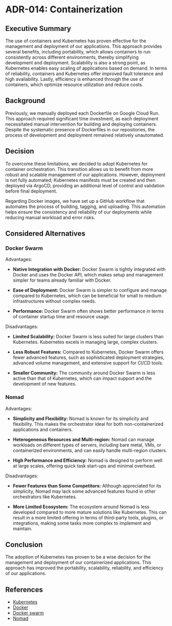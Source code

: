 # ADR-014: Containerization

## Executive Summary

The use of containers and Kubernetes has proven effective for the management
and deployment of our applications. This approach provides several benefits,
including portability, which allows containers to run consistently across
different environments, thereby simplifying development and deployment.
Scalability is also a strong point, as Kubernetes enables easy scaling of
applications based on demand. In terms of reliability, containers and
Kubernetes offer improved fault tolerance and high availability. Lastly,
efficiency is enhanced through the use of containers, which optimize
resource utilization and reduce costs.

## Background

Previously, we manually deployed each Dockerfile on Google Cloud Run. This
approach required significant time investment, as each deployment necessitated
manual intervention for building and deploying containers. Despite the
systematic presence of Dockerfiles in our repositories, the process of
development and deployment remained relatively unautomated.

## Decision

To overcome these limitations, we decided to adopt Kubernetes for container
orchestration. This transition allows us to benefit from more robust and
scalable management of our applications. However, deployment is not fully
automated; Kubernetes manifests must be created and then deployed via ArgoCD,
providing an additional level of control and validation before final deployment.

Regarding Docker images, we have set up a GitHub workflow that automates the
process of building, tagging, and uploading. This automation helps ensure the
consistency and reliability of our deployments while reducing manual
workload and error risks.

## Considered Alternatives

### Docker Swarm

Advantages:

- **Native Integration with Docker:** Docker Swarm is tightly integrated with
Docker and uses the Docker API, which makes setup and management simpler
for teams already familiar with Docker.

- **Ease of Deployment:** Docker Swarm is simpler to configure and manage
compared to Kubernetes, which can be beneficial for small to medium
infrastructures without complex needs.

- **Performance:** Docker Swarm often shows better performance in terms of
container startup time and resource usage.

Disadvantages:

- **Limited Scalability:** Docker Swarm is less suited for large clusters than
Kubernetes. Kubernetes excels in managing large, complex clusters.

- **Less Robust Features:** Compared to Kubernetes, Docker Swarm offers fewer
advanced features, such as sophisticated deployment strategies, advanced
volume management, and extensive support for CI/CD tools.

- **Smaller Community:** The community around Docker Swarm is less active than
that of Kubernetes, which can impact support and the development
of new features.

### Nomad

Advantages:

- **Simplicity and Flexibility:** Nomad is known for its simplicity and
flexibility. This makes the orchestrator ideal for both non-containerized
applications and containers.

- **Heterogeneous Resources and Multi-region:** Nomad can manage workloads on
different types of servers, including bare metal, VMs, or containerized
environments, and can easily handle multi-region clusters.

- **High Performance and Efficiency:** Nomad is designed to perform well at
large scales, offering quick task start-ups and minimal overhead.

Disadvantages:

- **Fewer Features than Some Competitors:** Although appreciated for its
simplicity, Nomad may lack some advanced features found in other
orchestrators like Kubernetes.

- **More Limited Ecosystem:** The ecosystem around Nomad is less developed
compared to more mature solutions like Kubernetes. This can result in a more
limited offering in terms of third-party tools, plugins, or integrations,
making some tasks more complex to implement and maintain.

## Conclusion

The adoption of Kubernetes has proven to be a wise decision for the management
and deployment of our containerized applications. This approach has improved
the portability, scalability, reliability, and efficiency of our applications.

## References

- [Kubernetes](https://kubernetes.io/)
- [Docker](https://www.docker.com/)
- [Docker swarm](https://docs.docker.com/engine/swarm/)
- [Nomad](https://www.nomadproject.io/)
